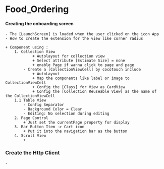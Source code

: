 # Food_Ordering

#### Creating the onboarding screen
    - The [LaunchScreen] is loaded when the user clicked on the icon App
    - How to create the extension for the view like corner radius
        
    + Component using : 
        1. Collection View
                + Autolayout for collection view 
                + Select attribute [Estimate Size] = none 
                + enable Page if wanna click to page and page
            - Create a [CollectionViewCell] by cocotouch include 
                + AutoLayout
                + Map the components like label or image to CollectionViewCell
                + Config the [Class] for View as CardView
                + Config the [Collection Reuseable View] as the name of the CollectionViewCell
        1.1 Table View
            - Config Separator
            - Background Color = Clear
            - Editing: No selection during editing
        2. Page Control 
            + Just set the currentPage property for display
        3. Bar Button Item -> Cart icon 
            + Put it into the navigation bar as the button
        4. Scroll View
            + 
### Create the Http Client
    - 
